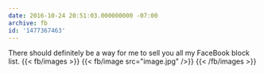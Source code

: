 ```yaml
---
date: 2016-10-24 20:51:03.000000000 -07:00
archive: fb
id: '1477367463'
---
```


There should definitely be a way for me to sell you all my FaceBook block list.
{{< fb/images >}}
{{< fb/image src="image.jpg" />}}
{{< /fb/images >}}
